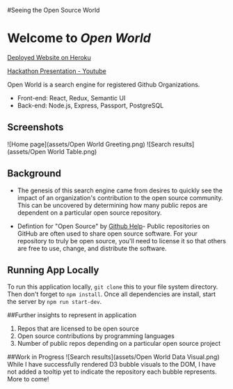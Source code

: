 #Seeing the Open Source World


# Welcome to _Open World_

[Deployed Website on Heroku](https://open-world-repos.herokuapp.com)

[Hackathon Presentation - Youtube](https://youtu.be/RZdFeJjzzZQ)

Open World is a search engine for registered Github Organizations.

* Front-end: React, Redux, Semantic UI
* Back-end: Node.js, Express, Passport, PostgreSQL

## Screenshots

![Home page](assets/Open World Greeting.png)
![Search results](assets/Open World Table.png)

## Background

* The genesis of this search engine came from desires to quickly see the impact of an organization's contribution to the open source community. This can be uncovered by determining how many public repos are dependent on a particular open source repository.

* Defintion for "Open Source" by [Github Help](https://help.github.com/articles/licensing-a-repository/)- Public repositories on GitHub are often used to share open source software. For your repository to truly be open source, you'll need to license it so that others are free to use, change, and distribute the software.

## Running App Locally

To run this application locally, `git clone` this to your file system directory. Then don't forget to `npm install`. Once all dependencies are install, start the server by `npm run start-dev`.

##Further insights to represent in application
1. Repos that are licensed to be open source
2. Open source contributions by programming languages
3. Number of public repos depending on a particular open source project

##Work in Progress
![Search results](assets/Open World Data Visual.png)
While I have successfully rendered D3 bubble visuals to the DOM, I have not added a tooltip yet to indicate the repository each bubble represents. More to come!

